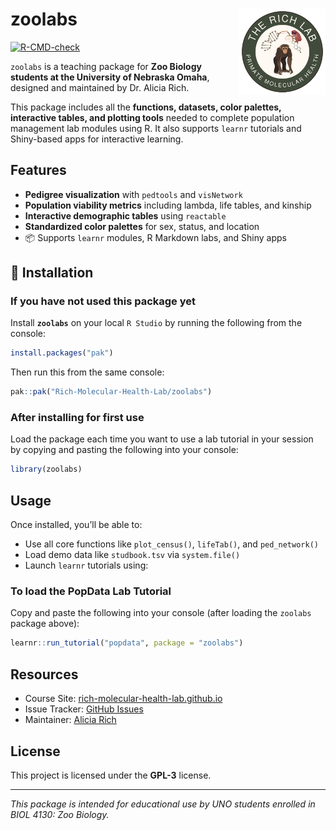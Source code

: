 
<!-- README.md is generated from README.Rmd. Please edit that file -->

# zoolabs <img src="man/figures/logo_richlab.png" align="right" height="138"/>

<!-- badges: start -->

[![R-CMD-check](https://github.com/aliciamrich/zoolabs/actions/workflows/R-CMD-check.yaml/badge.svg)](https://github.com/aliciamrich/zoolabs/actions/workflows/R-CMD-check.yaml)
<!-- badges: end -->

`zoolabs` is a teaching package for **Zoo Biology students at the
University of Nebraska Omaha**, designed and maintained by Dr. Alicia
Rich.

This package includes all the **functions, datasets, color palettes,
interactive tables, and plotting tools** needed to complete population
management lab modules using R. It also supports `learnr` tutorials and
Shiny-based apps for interactive learning.

## Features

- **Pedigree visualization** with `pedtools` and `visNetwork`
- **Population viability metrics** including lambda, life tables, and
  kinship
- **Interactive demographic tables** using `reactable`
- **Standardized color palettes** for sex, status, and location
- 📦 Supports `learnr` modules, R Markdown labs, and Shiny apps

## 🚀 Installation

### If you have not used this package yet

Install **`zoolabs`** on your local `R Studio` by running the following
from the console:

``` r
install.packages("pak")
```

Then run this from the same console:

``` r
pak::pak("Rich-Molecular-Health-Lab/zoolabs")
```

### After installing for first use

Load the package each time you want to use a lab tutorial in your
session by copying and pasting the following into your console:

``` r
library(zoolabs)
```

## Usage

Once installed, you’ll be able to:

- Use all core functions like `plot_census()`, `lifeTab()`, and
  `ped_network()`
- Load demo data like `studbook.tsv` via `system.file()`
- Launch `learnr` tutorials using:

### To load the PopData Lab Tutorial

Copy and paste the following into your console (after loading the
`zoolabs` package above):

``` r
learnr::run_tutorial("popdata", package = "zoolabs")
```

## Resources

- Course Site:
  [rich-molecular-health-lab.github.io](https://github.com/Rich-Molecular-Health-Lab/rich-courses)
- Issue Tracker: [GitHub
  Issues](https://github.com/Rich-Molecular-Health-Lab/zoolabs/issues)
- Maintainer: [Alicia Rich](mailto:aliciarich@unomaha.edu)

## License

This project is licensed under the **GPL-3** license.

------------------------------------------------------------------------

*This package is intended for educational use by UNO students enrolled
in BIOL 4130: Zoo Biology.*
